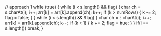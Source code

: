 // approach 1
while (true) {
while (i < s.length() && flag) {
char ch = s.charAt(i);
i++;
arr[k] = arr[k].append(ch);
k++;
if (k > numRows) {
k -= 2;
flag = false;
}
}
while (i < s.length() && !flag) {
char ch = s.charAt(i);
i++;
arr[k] = arr[k].append(ch);
k--;
​
if (k < 1) {
k += 2;
flag = true;
}
}
if(i == s.length()) break;
}